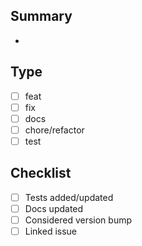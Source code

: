 ## Summary

-

## Type

- [ ] feat
- [ ] fix
- [ ] docs
- [ ] chore/refactor
- [ ] test

## Checklist

- [ ] Tests added/updated
- [ ] Docs updated
- [ ] Considered version bump
- [ ] Linked issue
